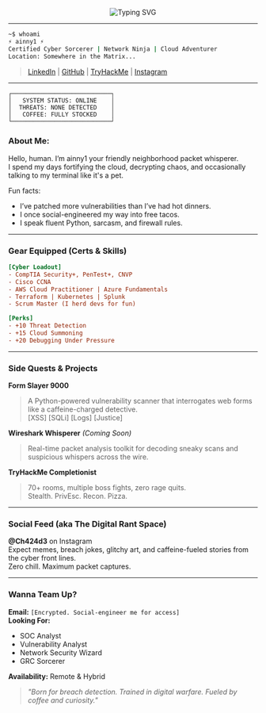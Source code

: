 <p align="center">
  <img src="https://readme-typing-svg.demolab.com?font=Fira+Code&duration=3000&pause=1000&color=F7FF00&center=true&vCenter=true&width=600&lines=Initializing+Cyber+Persona...;Booting+Up+ainny1's+Neural+Firewall...;Deploying+Packet+Sniffing+Spells...;Welcome+to+the+Nerd+Zone!" alt="Typing SVG" />
</p>

---

```bash
~$ whoami
⚡ ainny1 ⚡
Certified Cyber Sorcerer | Network Ninja | Cloud Adventurer
Location: Somewhere in the Matrix...
```

> [LinkedIn](https://www.linkedin.com/in/ainny1) | [GitHub](https://github.com/ainny1) | [TryHackMe](https://tryhackme.com/p/ainny1) | [Instagram](https://instagram.com/Ch424d3)

---

```ascii
┌────────────────────────────┐
│   SYSTEM STATUS: ONLINE    │
│  THREATS: NONE DETECTED    │
│   COFFEE: FULLY STOCKED    │
└────────────────────────────┘
```

### About Me:  
Hello, human. I’m ainny1 your friendly neighborhood packet whisperer.  
I spend my days fortifying the cloud, decrypting chaos, and occasionally talking to my terminal like it's a pet.

Fun facts:
- I’ve patched more vulnerabilities than I’ve had hot dinners.
- I once social-engineered my way into free tacos.
- I speak fluent Python, sarcasm, and firewall rules.

---

### Gear Equipped (Certs & Skills)

```ini
[Cyber Loadout]
- CompTIA Security+, PenTest+, CNVP
- Cisco CCNA
- AWS Cloud Practitioner | Azure Fundamentals
- Terraform | Kubernetes | Splunk
- Scrum Master (I herd devs for fun)

[Perks]
- +10 Threat Detection
- +15 Cloud Summoning
- +20 Debugging Under Pressure
```

---

### Side Quests & Projects

**Form Slayer 9000**  
> A Python-powered vulnerability scanner that interrogates web forms like a caffeine-charged detective.  
[XSS] [SQLi] [Logs] [Justice]

**Wireshark Whisperer** *(Coming Soon)*  
> Real-time packet analysis toolkit for decoding sneaky scans and suspicious whispers across the wire.

**TryHackMe Completionist**  
> 70+ rooms, multiple boss fights, zero rage quits.  
Stealth. PrivEsc. Recon. Pizza.

---

### Social Feed (aka The Digital Rant Space)

**@Ch424d3** on Instagram  
Expect memes, breach jokes, glitchy art, and caffeine-fueled stories from the cyber front lines.  
Zero chill. Maximum packet captures.

---

### Wanna Team Up?

**Email:** `[Encrypted. Social-engineer me for access]`  
**Looking For:**  
- SOC Analyst  
- Vulnerability Analyst  
- Network Security Wizard  
- GRC Sorcerer

**Availability:** Remote & Hybrid

> *"Born for breach detection. Trained in digital warfare. Fueled by coffee and curiosity."*